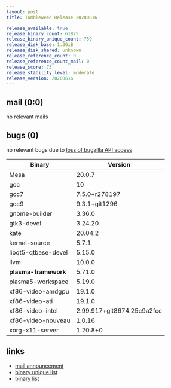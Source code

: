 ```yaml
---
layout: post
title: Tumbleweed Release 20200616

release_available: true
release_binary_count: 61875
release_binary_unique_count: 759
release_disk_base: 1.3GiB
release_disk_shared: unknown
release_reference_count: 0
release_reference_count_mail: 0
release_score: 73
release_stability_level: moderate
release_version: 20200616
---
```


## mail (0:0)

no relevant mails

## bugs (0)

<!--more-->

no relevant bugs due to [loss of bugzilla API access](https://bugzilla.opensuse.org/show_bug.cgi?id=1157722)

Binary | Version
--- | ---
Mesa | 20.0.7
gcc | 10
gcc7 | 7.5.0+r278197
gcc9 | 9.3.1+git1296
gnome-builder | 3.36.0
gtk3-devel | 3.24.20
kate | 20.04.2
kernel-source | 5.7.1
libqt5-qtbase-devel | 5.15.0
llvm | 10.0.0
**plasma-framework** | 5.71.0
plasma5-workspace | 5.19.0
xf86-video-amdgpu | 19.1.0
xf86-video-ati | 19.1.0
xf86-video-intel | 2.99.917+git8674.25c9a2fcc
xf86-video-nouveau | 1.0.16
xorg-x11-server | 1.20.8+0

## links

- [mail announcement](https://lists.opensuse.org/opensuse-factory/2020-06/msg00226.html)
- [binary unique list](http://download.opensuse.org/history/20200616/rpm.unique.list)
- [binary list](http://download.opensuse.org/history/20200616/rpm.list)
